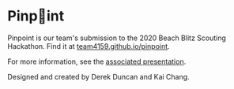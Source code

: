 # Pinp🎯int

Pinpoint is our team's submission to the 2020 Beach Blitz Scouting Hackathon. Find it at [team4159.github.io/pinpoint](https://team4159.github.io/pinpoint).

For more information, see the [associated presentation](https://docs.google.com/presentation/d/1acP5H3fbzzSJTSrQSsPLN4AlJUKc-nhvdpmVwU9XbnI/edit?usp=sharing).

Designed and created by Derek Duncan and Kai Chang.

